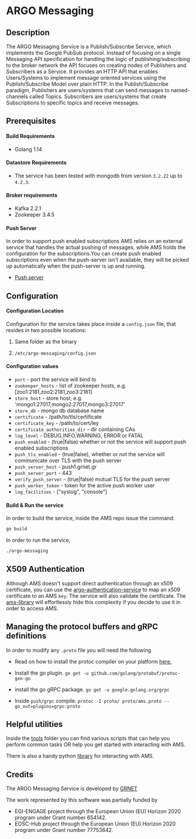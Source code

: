 # ARGO Messaging

## Description
The ARGO Messaging Service is a Publish/Subscribe Service,
which implements the Google PubSub protocol. 
Instead of focusing on a single Messaging API specification 
for handling the logic of publishing/subscribing 
to the broker network the API focuses 
on creating nodes of Publishers and Subscribers as a Service.
It provides an HTTP API that enables Users/Systems to implement
message oriented services using the Publish/Subscribe Model over plain HTTP.
In the Publish/Subscribe paradigm, Publishers are users/systems 
that can send messages to
named-channels called Topics. Subscribers are users/systems that
create Subscriptions to
specific topics and receive messages.

## Prerequisites 

#### Build Requirements

 - Golang 1.14

#### Datastore Requirements
  - The service has been tested with mongodb from version `3.2.22` up to `4.2.3`.
 
#### Broker requirements

  - Kafka 2.2.1
  - Zookeeper 3.4.5
  
#### Push Server
In order to support push enabled subscriptions AMS relies on an external service
that handles the actual pushing of messages, while AMS holds the configuration
for the subscriptions.You can create push enabled subscriptions even
when the push-server isn't available, they will be picked up automatically
when the push-server is up and running.
- [Push server](https://github.com/ARGOeu/ams-push-server)


## Configuration

#### Configuration Location
Configuration for the service takes place inside a `config.json` file, that
resides in two possible locations:

1) Same folder as the binary

2) `/etc/argo-messaging/config.json`

#### Configuration values

- `port` - port the service will bind to
- `zookeeper_hosts` - list of zookeeper hosts, e.g. [zoo1:2181,zoo2:2181,zoo3:2181]
- `store_host` - store host, e.g. 'mongo1:27017,mongo2:27017,mongo3:27017'
- `store_db` - mongo db database name
- `certificate` - /path/to/tls/certificate
- `certificate_key` - /path/to/cert/ley
- `certificate_authorities_dir` - dir containing CAs
- `log_level` - DEBUG,INFO,WARNING, ERROR or FATAL
-  `push_enabled` - (true|false) whether or not the service will support push enabled subscriptions
- `push_tls_enabled` - (true|false), whether or not the service will communicate over TLS with the push server
- `push_server_host` - push1.grnet.gr
- `push_server_port` - 443
- `verify_push_server` - (true|false) mutual TLS for the push server
- `push_worker_token` - token for the active push worker user
- `log_facilities` - ["syslog", "console"]  

#### Build & Run the service

In order to build the service, inside the AMS repo issue the command:
```bash
go build
```
In order to run the service,
```bash
./argo-messaging
```

## X509 Authentication
Although AMS doesn't support direct authentication through an x509 certificate,
you can use the [argo-authentication-service](https://github.com/ARGOeu/argo-api-authn)
to map an x509 certificate to an AMS `key`.
The service will also validate the certificate.
The [ams-library](https://github.com/ARGOeu/argo-ams-library) will effortlessly
hide this complexity if you decide to use it in order to access AMS.

## Managing the protocol buffers and gRPC definitions

In order to modify any `.proto` file you will need the following

 - Read on how to install the protoc compiler on your platform [here.](https://github.com/protocolbuffers/protobuf)

 -  Install the go plugin. `go get -u github.com/golang/protobuf/protoc-gen-go`

 - install the go gRPC package. `go get -u google.golang.org/grpc`

 - Inside `push/grpc` compile. `protoc -I proto/ proto/ams.proto --go_out=plugins=grpc:proto`

## Helpful utilities

Inside the [tools](https://github.com/ARGOeu/argo-messaging/tree/master/tools) folder you can find various scripts that can help you
perform common tasks OR help you get started with interacting with AMS.

There is also a handy python [library]((https://github.com/ARGOeu/argo-ams-library))
for interacting with AMS.


## Credits

The ARGO Messaging Service is developed by [GRNET](http://www.grnet.gr)

The work represented by this software was partially funded by 
 - EGI-ENGAGE project through the European Union (EU) Horizon 2020 program under Grant number 654142.
 - EOSC-Hub project through the European Union (EU) Horizon 2020 program under Grant number 77753642.
